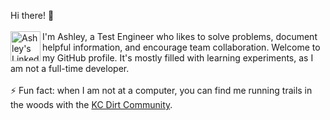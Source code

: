 Hi there! 👋
<br />
<br />
<a href="https://www.linkedin.com/in/ashleybshaw/" target="_blank">
  <img align="left" alt="Ashley's LinkedIn" width="48px" color="blue" src="https://raw.githubusercontent.com/peterthehan/peterthehan/master/assets/linkedin.svg" />
</a>
I'm Ashley, a Test Engineer who likes to solve problems, document helpful information, and encourage team collaboration. Welcome to my GitHub profile. It's mostly filled with learning experiments, as I am not a full-time developer.
<br />
<br />
⚡ Fun fact: when I am not at a computer, you can find me running trails in the woods with the <a href="https://www.kcdirtcommunity.com/">KC Dirt Community</a>.
<br />






<!--
**ashbshaw/ashbshaw** is a ✨ _special_ ✨ repository because its `README.md` (this file) appears on your GitHub profile.

Here are some ideas to get you started:

- 🔭 I’m currently working on ...
- 🌱 I’m currently learning ...
- 👯 I’m looking to collaborate on ...
- 🤔 I’m looking for help with ...
- 💬 Ask me about ...
- 📫 How to reach me: ...
- 😄 Pronouns: ...
- ⚡ Fun fact: ...
-->
